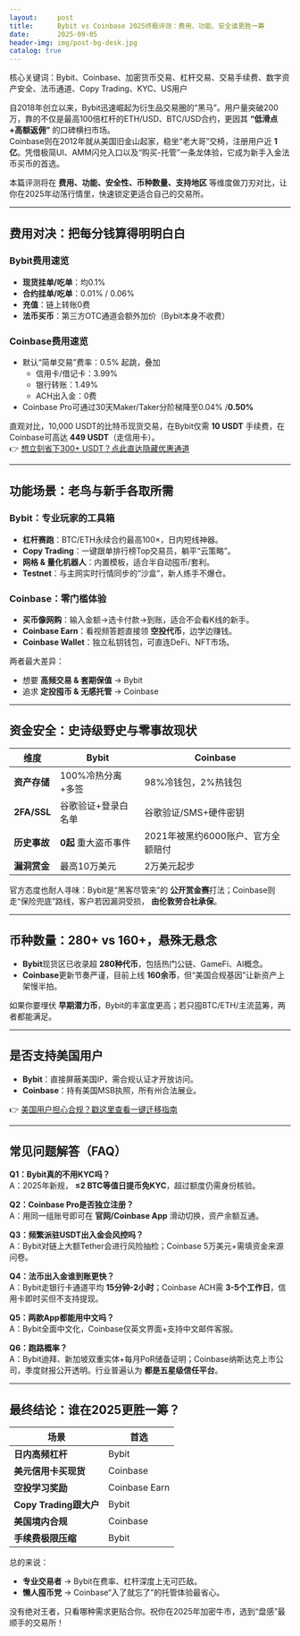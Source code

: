 ```yaml
---
layout:     post
title:      Bybit vs Coinbase 2025终极评测：费用、功能、安全谁更胜一筹
date:       2025-09-05
header-img: img/post-bg-desk.jpg
catalog: true
---
```


核心关键词：Bybit、Coinbase、加密货币交易、杠杆交易、交易手续费、数字资产安全、法币通道、Copy Trading、KYC、US用户

自2018年创立以来，Bybit迅速崛起为衍生品交易圈的“黑马”。用户量突破200万，靠的不仅是最高100倍杠杆的ETH/USD、BTC/USD合约，更因其 **“低滑点+高额返佣”** 的口碑横扫市场。  
Coinbase则在2012年就从美国旧金山起家，稳坐“老大哥”交椅，注册用户近 **1亿**。凭借极简UI、AMM闪兑入口以及“购买-托管”一条龙体验，它成为新手入金法币买币的首选。  

本篇评测将在 **费用、功能、安全性、币种数量、支持地区** 等维度做刀刃对比，让你在2025年动荡行情里，快速锁定更适合自己的交易所。

---

## 费用对决：把每分钱算得明明白白

### Bybit费用速览
- **现货挂单/吃单**：均0.1%  
- **合约挂单/吃单**：0.01% / 0.06%  
- **充值**：链上转账0费  
- **法币买币**：第三方OTC通道会额外加价（Bybit本身不收费）

### Coinbase费用速览
- 默认“简单交易”费率：0.5% 起跳，叠加
  - 信用卡/借记卡：3.99%
  - 银行转账：1.49%
  - ACH出入金：0费
- Coinbase Pro可通过30天Maker/Taker分阶梯降至0.04% /**0.50%**

直观对比，10,000 USDT的比特币现货交易，在Bybit仅需 **10 USDT** 手续费，在Coinbase可高达 **449 USDT**（走信用卡）。  
👉 [想立刻省下300+ USDT？点此直达隐藏优惠通道](https://okxdog.com/)

---

## 功能场景：老鸟与新手各取所需  

### Bybit：专业玩家的工具箱
- **杠杆赛跑**：BTC/ETH永续合约最高100×，日内短线神器。  
- **Copy Trading**：一键跟单排行榜Top交易员，躺平“云策略”。  
- **网格 & 量化机器人**：内置模板，适合半自动囤币/套利。  
- **Testnet**：与主网实时行情同步的“沙盒”，新人练手不爆仓。  

### Coinbase：零门槛体验
- **买币像网购**：输入金额→选卡付款→到账，适合不会看K线的新手。  
- **Coinbase Earn**：看视频答题直接领 **空投代币**，边学边赚钱。  
- **Coinbase Wallet**：独立私钥钱包，可直连DeFi、NFT市场。  

两者最大差异：  
- 想要 **高频交易 & 套期保值** → Bybit  
- 追求 **定投囤币 & 无感托管** → Coinbase  

---

## 资金安全：史诗级野史与零事故现状

| 维度 | Bybit | Coinbase |
|---|---|---|
| **资产存储** | 100%冷热分离+多签 | 98%冷钱包，2%热钱包 |
| **2FA/SSL** | 谷歌验证+登录白名单 | 谷歌验证/SMS+硬件密钥 |
| **历史事故** | **0起** 重大盗币事件 | 2021年被黑约6000账户、官方全额赔付 |
| **漏洞赏金** | 最高10万美元 | 2万美元起步 |

官方态度也耐人寻味：Bybit是“黑客尽管来”的 **公开赏金赛**打法；Coinbase则走“保险兜底”路线，客户若因漏洞受损， **由伦敦劳合社承保**。

---

## 币种数量：280+ vs 160+，悬殊无悬念

- **Bybit**现货区已收录超 **280种代币**，包括热门公链、GameFi、AI概念。  
- **Coinbase**更新节奏严谨，目前上线 **160余币**，但“美国合规基因”让新资产上架慢半拍。  

如果你要埋伏 **早期潜力币**，Bybit的丰富度更高；若只囤BTC/ETH/主流蓝筹，两者都能满足。

---

## 是否支持美国用户

- **Bybit**：直接屏蔽美国IP，需合规认证才开放访问。  
- **Coinbase**：持有美国MSB执照，所有州合法展业。  

👉 [美国用户担心合规？戳这里查看一键迁移指南](https://okxdog.com/)

---

## 常见问题解答（FAQ）

**Q1：Bybit真的不用KYC吗？**  
A：2025年新规， **≤2 BTC等值日提币免KYC**，超过额度仍需身份核验。

**Q2：Coinbase Pro是否独立注册？**  
A：用同一组账号即可在 **官网/Coinbase App** 滑动切换，资产余额互通。

**Q3：频繁派驻USDT出入金会风控吗？**  
A：Bybit对链上大额Tether会进行风险抽检；Coinbase 5万美元+需填资金来源问卷。

**Q4：法币出入金谁到账更快？**  
A：Bybit走银行卡通道平均 **15分钟-2小时**；Coinbase ACH需 **3-5个工作日**，信用卡即时买但不支持提现。

**Q5：两款App都能用中文吗？**  
A：Bybit全面中文化，Coinbase仅英文界面+支持中文邮件客服。

**Q6：跑路概率？**  
A：Bybit迪拜、新加坡双重实体+每月PoR储备证明；Coinbase纳斯达克上市公司，季度财报公开透明。行业普遍认为 **都是五星级信任平台**。

---

## 最终结论：谁在2025更胜一筹？

| 场景 | 首选 |
|---|---|
| **日内高频杠杆** | Bybit |
| **美元信用卡买现货** | Coinbase |
| **空投学习奖励** | Coinbase Earn |
| **Copy Trading跟大户** | Bybit |
| **美国境内合规** | Coinbase |
| **手续费极限压缩** | Bybit |

总的来说：  
- **专业交易者** → Bybit在费率、杠杆深度上无可匹敌。  
- **懒人囤币党** → Coinbase“入了就忘了”的托管体验最省心。  

没有绝对王者，只看哪种需求更贴合你。祝你在2025年加密牛市，选到“盘感”最顺手的交易所！